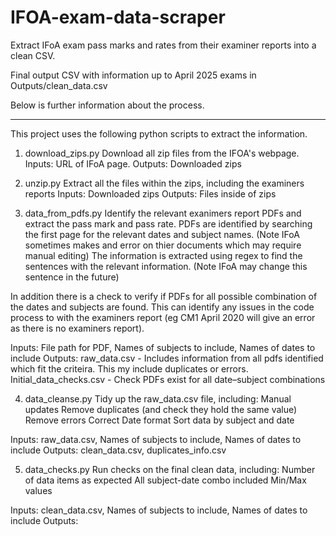 # IFOA-exam-data-scraper
Extract IFoA exam pass marks and rates from their examiner reports into a clean CSV.

Final output CSV with information up to April 2025 exams in Outputs/clean_data.csv

Below is further information about the process.

--------------------------------------------------------------------------------------------------------------
This project uses the following python scripts to extract the information.

1. download_zips.py
Download all zip files from the IFOA's webpage.
Inputs: URL of IFoA page.
Outputs: Downloaded zips

2. unzip.py
Extract all the files within the zips, including the examiners reports
Inputs: Downloaded zips
Outputs: Files inside of zips

3. data_from_pdfs.py
Identify the relevant exanimers report PDFs and extract the pass mark and pass rate.
  PDFs are identified by searching the first page for the relevant dates and subject names. (Note IFoA sometimes makes and error on thier documents which may require manual editing)
  The information is extracted using regex to find the sentences with the relevant information. (Note IFoA may change this sentence in the future)

In addition there is a check to verify if PDFs for all possible combination of the dates and subjects are found. This can identify any issues in the code process to with the examiners report (eg CM1 April 2020 will give an error as there is no examiners report).

Inputs: File path for PDF, Names of subjects to include, Names of dates to include
Outputs: 
raw_data.csv - Includes information from all pdfs identified which fit the criteira. This my include duplicates or errors.
Initial_data_checks.csv - Check PDFs exist for all date–subject combinations 

4. data_cleanse.py
Tidy up the raw_data.csv file, including:
Manual updates
Remove duplicates (and check they hold the same value)
Remove errors
Correct Date format
Sort data by subject and date

Inputs: raw_data.csv, Names of subjects to include, Names of dates to include
Outputs: clean_data.csv, duplicates_info.csv

5. data_checks.py
Run checks on the final clean data, including:
Number of data items as expected
All subject-date combo included
Min/Max values

Inputs: clean_data.csv, Names of subjects to include, Names of dates to include
Outputs:
   
